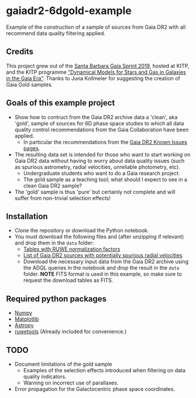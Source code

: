 # gaiadr2-6dgold-example
Example of the construction of a sample of sources from Gaia DR2 with all recommend data quality filtering applied.

## Credits
This project grew out of the [Santa Barbara Gaia Sprint 2019](http://gaia.lol/2019SB.html), hosted at KITP, and the KITP programme ["Dynamical Models for Stars and Gas in Galaxies in the Gaia Era"](https://www.kitp.ucsb.edu/activities/gaia19). Thanks to Juna Kollmeier for suggesting the creation of Gaia Gold samples.

## Goals of this example project
* Show how to contruct from the Gaia DR2 archive data a 'clean', aka 'gold', sample of sources for 6D phase
  space studies to which all data quality control recommendations from the Gaia Collaboration have been applied.
  * In particular the recommendations from the [Gaia DR2 Known Issues pages](https://www.cosmos.esa.int/web/gaia/dr2-known-issues).
* The resulting data set is intended for those who want to start working on Gaia DR2 data without having
  to worry about data quality issues (such as spurious astrometry, radial velocities, unreliable
  photometry, etc).
  * Undergraduate students who want to do a Gaia research project.
  * The gold sample as a teaching tool; what should I expect to see in a clean Gaia DR2 sample?
* The 'gold' sample is thus 'pure' but certainly not complete and will suffer from non-trivial selection
  effects!

## Installation
* Clone the repository or download the Python notebook.
* You must download the following files and (after unzipping if relevant) and drop them in the `data` folder:
  * [Tables with RUWE normalization factors](https://www.cosmos.esa.int/documents/29201/1769576/DR2_RUWE_V1.zip/d90f37a8-37c9-81ba-bf59-dd29d9b1438f)
  * [List of Gaia DR2 sources with potentially spurious radial velocities](https://arxiv.org/src/1901.10460v1/anc/rvscontamination.csv)
  * Download the necessary input data from the Gaia DR2 archive using the ADQL queries in the notebook
    and drop the result in the  `data` folder. __NOTE__ FITS format is used in this example, so make sure
    to request the download tables as FITS.

## Required python packages
* [Numpy](https://www.numpy.org/)
* [Matplotlib](https://matplotlib.org/)
* [Astropy](http://www.astropy.org/)
* [ruwetools](https://github.com/agabrown/gaiadr2-ruwe-tools) (Already included for convenience.)

## TODO
* Document limitations of the gold sample
  * Examples of the selection effects introduced when filtering on data quality indicators.
  * Warning on incorrect use of parallaxes.
* Error propagation for the Galactocentric phase space coordinates.
